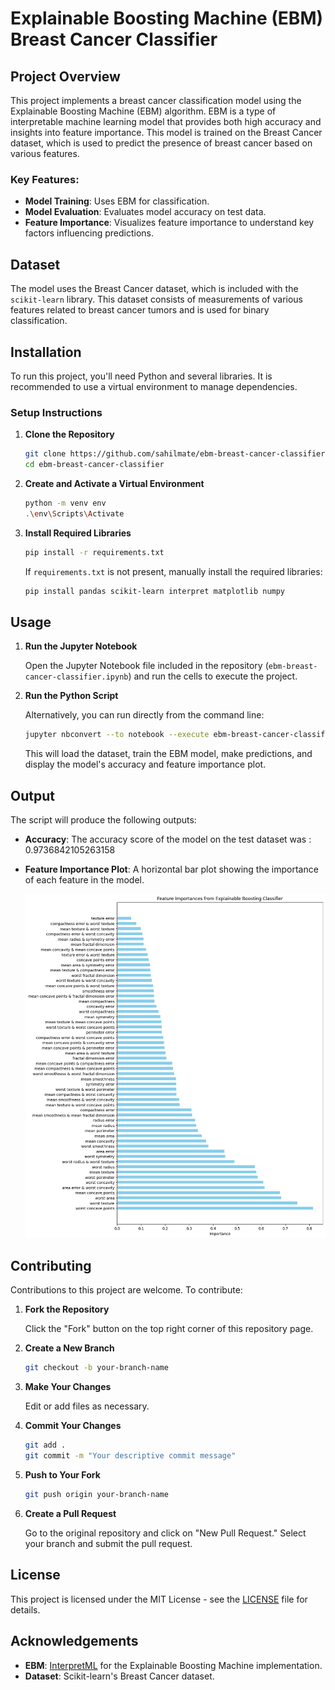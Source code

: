 # Explainable Boosting Machine (EBM) Breast Cancer Classifier

## Project Overview

This project implements a breast cancer classification model using the Explainable Boosting Machine (EBM) algorithm. EBM is a type of interpretable machine learning model that provides both high accuracy and insights into feature importance. This model is trained on the Breast Cancer dataset, which is used to predict the presence of breast cancer based on various features.

### Key Features:
- **Model Training**: Uses EBM for classification.
- **Model Evaluation**: Evaluates model accuracy on test data.
- **Feature Importance**: Visualizes feature importance to understand key factors influencing predictions.

## Dataset

The model uses the Breast Cancer dataset, which is included with the `scikit-learn` library. This dataset consists of measurements of various features related to breast cancer tumors and is used for binary classification.

## Installation

To run this project, you'll need Python and several libraries. It is recommended to use a virtual environment to manage dependencies. 

### Setup Instructions

1. **Clone the Repository**

    ```bash
    git clone https://github.com/sahilmate/ebm-breast-cancer-classifier.git
    cd ebm-breast-cancer-classifier
    ```

2. **Create and Activate a Virtual Environment**

    ```bash
    python -m venv env
    .\env\Scripts\Activate
    ```

3. **Install Required Libraries**

    ```bash
    pip install -r requirements.txt
    ```

    If `requirements.txt` is not present, manually install the required libraries:

    ```bash
    pip install pandas scikit-learn interpret matplotlib numpy
    ```

## Usage

1. **Run the Jupyter Notebook**

    Open the Jupyter Notebook file included in the repository (`ebm-breast-cancer-classifier.ipynb`) and run the cells to execute the project.

2. **Run the Python Script**

    Alternatively, you can run directly from the command line:

    ```bash
    jupyter nbconvert --to notebook --execute ebm-breast-cancer-classifier.ipynb

    ```

    This will load the dataset, train the EBM model, make predictions, and display the model's accuracy and feature importance plot.

## Output

The script will produce the following outputs:

- **Accuracy**: The accuracy score of the model on the test dataset was : 0.9736842105263158
- **Feature Importance Plot**: A horizontal bar plot showing the importance of each feature in the model.

    ![Feature Importance Plot](https://github.com/sahilmate/ebm-breast-cancer-classifier/blob/master/output.png) 
## Contributing

Contributions to this project are welcome. To contribute:

1. **Fork the Repository**

    Click the "Fork" button on the top right corner of this repository page.

2. **Create a New Branch**

    ```bash
    git checkout -b your-branch-name
    ```

3. **Make Your Changes**

    Edit or add files as necessary.

4. **Commit Your Changes**

    ```bash
    git add .
    git commit -m "Your descriptive commit message"
    ```

5. **Push to Your Fork**

    ```bash
    git push origin your-branch-name
    ```

6. **Create a Pull Request**

    Go to the original repository and click on "New Pull Request." Select your branch and submit the pull request.

## License

This project is licensed under the MIT License - see the [LICENSE](LICENSE) file for details.

## Acknowledgements

- **EBM**: [InterpretML](https://interpret.ml/) for the Explainable Boosting Machine implementation.
- **Dataset**: Scikit-learn's Breast Cancer dataset.

